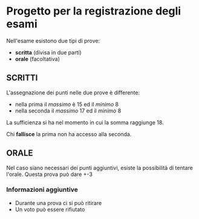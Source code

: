 # Progetto per la registrazione degli esami

Nell'esame esistono due tipi di prove:
- **scritta** (divisa in due parti)
- **orale** (facoltativa)

## SCRITTI
L'assegnazione dei punti nelle due prove è differente:
- nella prima il *massimo* è 15 ed il *minimo* 8
- nella seconda il *massimo* 17 ed il *minimo* 8

La sufficienza si ha nel momento in cui la somma raggiunge 18.

Chi **fallisce** la prima non ha accesso alla seconda.

## ORALE
Nel caso siano necessari dei punti aggiuntivi, esiste la possibilità di tentare l'orale.
Questa prova può dare +-3

### Informazioni aggiuntive
- Durante una prova ci si può ritirare
- Un voto può essere rifiutato
